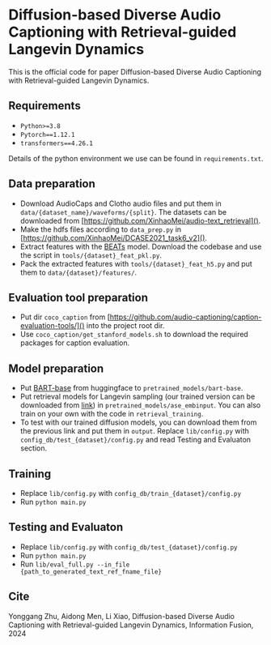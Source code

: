 # Diffusion-based Diverse Audio Captioning with Retrieval-guided Langevin Dynamics
This is the official code for paper Diffusion-based Diverse Audio Captioning with Retrieval-guided Langevin Dynamics.
## Requirements
- ``Python>=3.8``
- ``Pytorch==1.12.1``
- ``transformers==4.26.1``

Details of the python environment we use can be found in ``requirements.txt``.

## Data preparation
- Download AudioCaps and Clotho audio files and put them in ``data/{dataset_name}/waveforms/{split}``. The datasets can be downloaded from [https://github.com/XinhaoMei/audio-text_retrieval]().
- Make the hdfs files according to ``data_prep.py`` in [https://github.com/XinhaoMei/DCASE2021_task6_v2]().
- Extract features with the [BEATs](https://github.com/microsoft/unilm/tree/master/beats) model. Download the codebase and use the script in ``tools/{dataset}_feat_pkl.py``.
- Pack the extracted features with ``tools/{dataset}_feat_h5.py`` and put them to ``data/{dataset}/features/``.

## Evaluation tool preparation
- Put dir ``coco_caption`` from [https://github.com/audio-captioning/caption-evaluation-tools/]() into the project root dir.
- Use ``coco_caption/get_stanford_models.sh`` to download the required packages for caption evaluation.

## Model preparation
- Put [BART-base](https://huggingface.co/facebook/bart-base/tree/main) from huggingface to ``pretrained_models/bart-base``.
- Put retrieval models for Langevin sampling (our trained version can be downloaded from [link](https://drive.google.com/file/d/1N6AlQS-uix_1llzMBkaIzRpZq6B75V0V/view?usp=drive_link)) in ``pretrained_models/ase_embinput``. You can also train on your own with the code in ``retrieval_training``.
- To test with our trained diffusion models, you can download them from the previous link and put them in ``output``. Replace ``lib/config.py`` with ``config_db/test_{dataset}/config.py`` and read Testing and Evaluaton section.

## Training
- Replace ``lib/config.py`` with ``config_db/train_{dataset}/config.py``
- Run ``python main.py``

## Testing and Evaluaton
- Replace ``lib/config.py`` with ``config_db/test_{dataset}/config.py``
- Run ``python main.py``
- Run ``lib/eval_full.py --in_file {path_to_generated_text_ref_fname_file}``

## Cite
Yonggang Zhu, Aidong Men, Li Xiao, Diffusion-based Diverse Audio Captioning with Retrieval-guided Langevin Dynamics, Information Fusion, 2024
